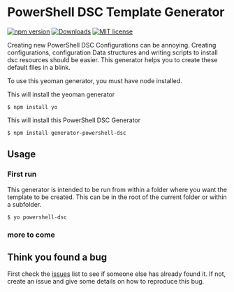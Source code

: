 # PowerShell DSC Template Generator

[![npm version](https://badge.fury.io/js/generator-powershell-dsc.svg)](http://badge.fury.io/js/generator-powershell-dsc)
[![Downloads](http://img.shields.io/npm/dm/generator-powershell-dsc.svg)](https://npmjs.org/package/generator-powershell-dsc)
[![MIT license](https://img.shields.io/npm/l/express.svg)](https://github.com/andikrueger/generator-powershell-dsc/blob/master/LICENSE)

Creating new PowerShell DSC Configurations can be annoying. Creating configurations, configuration Data structures and writing scripts to install dsc resources should be easier. This generator helps you to create these default files in a blink.

To use this yeoman generator, you must have node installed.

This will install the yeoman generator

`$ npm install yo`

This will install this PowerShell DSC Generator

`$ npm install generator-powershell-dsc`

## Usage

### First run

This generator is intended to be run from within a folder where you want the template to be created. This can be in the root of the current folder or within a subfolder.

`$ yo powershell-dsc`

### more to come

## Think you found a bug

First check the [issues](https://github.com/andikrueger/azure-naming-conventions/issues) list to see if someone else has already found it. If not, create an issue and give some details on how to reproduce this bug.
